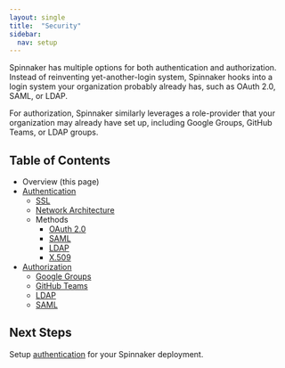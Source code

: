```yaml
---
layout: single
title:  "Security"
sidebar:
  nav: setup
---
```


Spinnaker has multiple options for both authentication and authorization. Instead of reinventing 
yet-another-login system, Spinnaker hooks into a login system your organization probably already 
has, such as OAuth 2.0, SAML, or LDAP.

For authorization, Spinnaker similarly leverages a role-provider that your organization may already
have set up, including Google Groups, GitHub Teams, or LDAP groups.
 
## Table of Contents

* Overview (this page)
* [Authentication](./authentication/)
  * [SSL](./authentication/ssl/)
  * [Network Architecture](./authentication/network-arch/)
  * Methods
    * [OAuth 2.0](./authentication/oauth/)
    * [SAML](./authentication/saml/)
    * [LDAP](./authentication/ldap/)
    * [X.509](./authentication/x509/)
* [Authorization](./authorization/)
  * [Google Groups](./authorization/google-groups/)
  * [GitHub Teams](./authorization/github-teams/)
  * [LDAP](./authorization/ldap/)
  * [SAML](./authorization/saml/)


## Next Steps

Setup [authentication](./authentication/) for your Spinnaker deployment.
